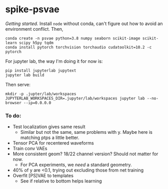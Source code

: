 # spike-psvae

*Getting started.* Install `node` without conda, can't figure out how to avoid an environment conflict. Then,

```
conda create -n psvae python=3.8 numpy seaborn scikit-image scikit-learn scipy h5py tqdm
conda install pytorch torchvision torchaudio cudatoolkit=10.2 -c pytorch
```

For jupyter lab, the way I'm doing it for now is:

```
pip install jupyterlab jupytext
jupyter lab build
```

Then serve:

```
mkdir -p .jupter/lab/workspaces
JUPYTERLAB_WORKSPACES_DIR=.jupyter/lab/workspaces jupyter lab --no-browser --ip=0.0.0.0
```

### To do:

 - Test localization gives same result
    - Similar but not the same, same problems with y. Maybe here is matching ptps a little better.
 - Tensor PCA for recentered waveforms
 - Train conv VAEs
 - More consistent geom? 18/22 channel version? Should not matter for now.
    - For PCA experiments, we *need* a standard geometry.
 - 40% of y are <0.1, trying out excluding those from net training
 - Overfit [PS]VAE to templates
    - See if relative to bottom helps learning
